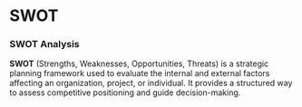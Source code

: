 # SWOT

### **SWOT Analysis**  
**SWOT** (Strengths, Weaknesses, Opportunities, Threats) is a strategic planning framework used to evaluate the internal and external factors affecting an organization, project, or individual. It provides a structured way to assess competitive positioning and guide decision-making.  